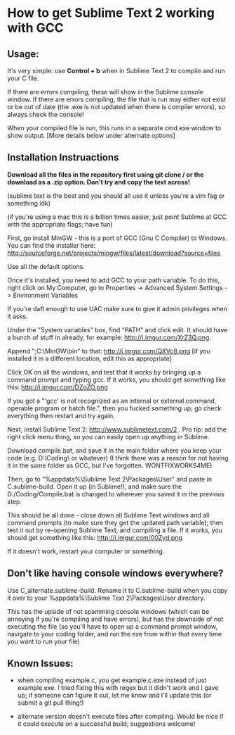 How to get Sublime Text 2 working with GCC
==========================================

Usage:
------

It's very simple: use **Control + b** when in Sublime Text 2 to compile and run your C file.

If there are errors compiling, these will show in the Sublime console window. If there are errors compiling, the file that is run may either not exist or be out of date (the .exe is not updated when there is compiler errors), so always check the console!

When your compiled file is run, this runs in a separate cmd.exe window to show output. [More details below under alternate options]

Installation Instruactions
--------------------------

**Download all the files in the repository first using git clone / or the download as a .zip option. Don't try and copy the text across!**

(sublime text is the best and you should all use it unless you're a vim fag or something idk)

(if you're using a mac this is a billion times easier, just point Sublime at GCC with the appropriate flags; have fun)

First, go install MinGW - this is a port of GCC (Gnu C Compiler) to Windows. You can find the installer here: http://sourceforge.net/projects/mingw/files/latest/download?source=files

Use all the default options.

Once it's installed, you need to add GCC to your path variable. To do this, right click on My Computer, go to Properties -> Advanced System Settings -> Environment Variables

If you're daft enough to use UAC make sure to give it admin privileges when it asks.

Under the "System variables" box, find "PATH" and click edit. It should have a bunch of stuff in already, for example: http://i.imgur.com/XrZ3Q.png.

Append ";C:\MinGW\bin" to that: http://i.imgur.com/QXVc8.png [if you installed it in a different location, edit this as appropriate]

Click OK on all the windows, and test that it works by bringing up a command prompt and typing gcc. If it works, you should get something like this: http://i.imgur.com/DZoZO.png

If you got a "'gcc' is not recognized as an internal or external command, operable program or batch file.", then you fucked something up; go check everything then restart and try again.

Next, install Sublime Text 2: http://www.sublimetext.com/2 . Pro tip: add the right click menu thing, so you can easily open up anything in Sublime.

Download compile.bat, and save it in the main folder where you keep your code (e.g. D:\Coding\ or whatever) (I think there was a reason for not having it in the same folder as GCC, but I've forgotten. WONTFIXWORKS4ME)

Then, go to "%appdata%\Sublime Text 2\Packages\User" and paste in C.sublime-build. Open it up (in Sublime!), and make sure the D:/Coding/Compile.bat is changed to wherever you saved it in the previous step.

This should be all done - close down all Sublime Text windows and all command prompts (to make sure they get the updated path variable); then test it out by re-opening Sublime Text, and compiling a file. If it works, you should get something like this: http://i.imgur.com/00Zyd.png

If it doesn't work, restart your computer or something.

Don't like having console windows everywhere?
---------------------------------------------

Use C_alternate.sublime-build. Rename it to C.sublime-build when you copy it over to your %appdata%\Sublime Text 2\Packages\User directory.

This has the upside of not spamming console windows (which can be annoying if you're compiling and have errors), but has the downside of not executing the file (so you'll have to open up a command prompt window, navigate to your coding folder, and run the exe from within that every time you want to run your file)

Known Issues:
-------------

- when compiling example.c, you get example.c.exe instead of just example.exe. I tried fixing this with regex but it didn't work and I gave up; if someone can figure it out, let me know and I'll update this (or submit a git pull thing!)

- alternate version doesn't execute files after compiling. Would be nice if it could execute on a successful build; suggestions welcome!